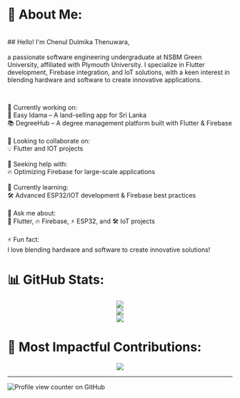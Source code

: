 # 💫 About Me:
<br>
## Hello! I'm Chenul Dulmika Thenuwara,</br> <br>
a passionate software engineering undergraduate at NSBM Green University, affiliated with Plymouth University. I specialize in Flutter development, Firebase integration, and IoT solutions, with a keen interest in blending hardware and software to create innovative applications.

<br><be>

🔭 Currently working on:<br>🚀 Easy Idama – A land-selling app for Sri Lanka<br>📚 DegreeHub – A degree management platform built with Flutter & Firebase<br><br>👯 Looking to collaborate on:<br>💡 Flutter and IOT projects<br><br>🤝 Seeking help with:<br>🔥 Optimizing Firebase for large-scale applications<br><br>🌱 Currently learning:<br>🛠 Advanced ESP32/IOT development & Firebase best practices<br><br>💬 Ask me about:<br>📱 Flutter, 🔥 Firebase, ⚡ ESP32, and 🛠 IoT projects<br><br>⚡ Fun fact:<br>I love blending hardware and software to create innovative solutions!


# 📊 GitHub Stats:
<div align="center">
  
![](https://github-readme-stats.vercel.app/api?username=Chenul-Thenuwara&theme=solarized-light&hide_border=false&include_all_commits=false&count_private=false)<br/>
![](https://nirzak-streak-stats.vercel.app/?user=Chenul-Thenuwara&theme=solarized-light&hide_border=false)<br/>
![](https://github-readme-stats.vercel.app/api/top-langs/?username=Chenul-Thenuwara&theme=solarized-light&hide_border=false&include_all_commits=false&count_private=false&layout=compact)
</div>


# 🚀 Most Impactful Contributions:
<div align="center">
  
![](https://github-contributor-stats.vercel.app/api?username=Chenul-Thenuwara&limit=5&theme=dark&combine_all_yearly_contributions=true)
</div>


---

![Profile view counter on GitHub](https://komarev.com/ghpvc/?username=Chenul-Thenuwara)



